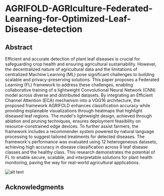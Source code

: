 # AGRIFOLD-AGRIculture-Federated-Learning-for-Optimized-Leaf-Disease-detection

## Abstract
Efficient and accurate detection of plant leaf diseases is crucial for safeguarding crop health and ensuring agricultural sustainability. However, the decentralized nature of agricultural data and the limitations of centralized Machine Learning (ML) pose significant challenges to building scalable and privacy-preserving solutions. This paper proposes a Federated Learning (FL) framework to address these challenges, enabling collaborative training of a lightweight Convolutional Neural Network (CNN) model across diverse and distributed datasets. By integrating an Efficient Channel Attention (ECA) mechanism into a VGG16 architecture, the proposed framework AGRIFOLD enhances classification accuracy while providing explainable visualizations through heatmaps that highlight diseased leaf regions. The model's lightweight design, achieved through ablation and pruning techniques, ensures deployment feasibility on resource-constrained edge devices. To further assist farmers, the framework includes a recommender system powered by natural language processing to suggest tailored treatments for detected diseases. The framework's performance was evaluated using 12 heterogeneous datasets, achieving high accuracy in disease classification across 9 leaf disease classes and the healthy class. This research demonstrates the potential of FL to enable secure, scalable, and interpretable solutions for plant health monitoring, paving the way for real-world agricultural applications.

![alt text]([[https://github.com/MODAL-UNINA/](https://github.com/MODAL-UNINA/AGRIFOLD/blob/main/architecture.pdf)](https://github.com/MODAL-UNINA/AGRIFOLD/blob/main/architecture.jpg))
## Acknowledgments
